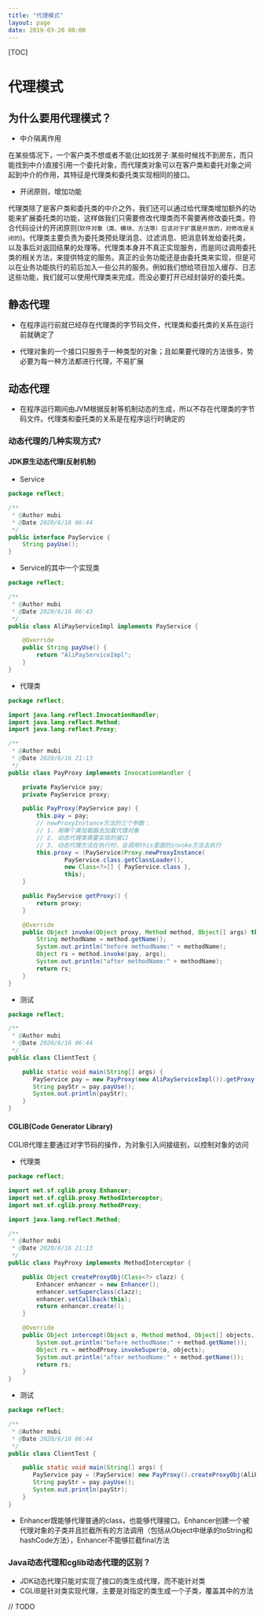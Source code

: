 ```yaml
---
title: "代理模式"
layout: page
date: 2019-03-20 00:00
---
```


[TOC]

# 代理模式

## 为什么要用代理模式？

* 中介隔离作用

在某些情况下，一个客户类不想或者不能(比如找房子:某些时候找不到房东，而只能找到中介)直接引用一个委托对象，而代理类对象可以在客户类和委托对象之间起到中介的作用，其特征是代理类和委托类实现相同的接口。

* 开闭原则，增加功能

代理类除了是客户类和委托类的中介之外，我们还可以通过给代理类增加额外的功能来扩展委托类的功能，这样做我们只需要修改代理类而不需要再修改委托类，符合代码设计的开闭原则(`软件对象（类、模块、方法等）应该对于扩展是开放的，对修改是关闭的`)。代理类主要负责为委托类预处理消息、过滤消息、把消息转发给委托类，以及事后对返回结果的处理等。代理类本身并不真正实现服务，而是同过调用委托类的相关方法，来提供特定的服务。真正的业务功能还是由委托类来实现，但是可以在业务功能执行的前后加入一些公共的服务。例如我们想给项目加入缓存、日志这些功能，我们就可以使用代理类来完成，而没必要打开已经封装好的委托类。

## 静态代理

* 在程序运行前就已经存在代理类的字节码文件，代理类和委托类的关系在运行前就确定了

* 代理对象的一个接口只服务于一种类型的对象；且如果要代理的方法很多，势必要为每一种方法都进行代理，不易扩展

## 动态代理

* 在程序运行期间由JVM根据反射等机制动态的生成，所以不存在代理类的字节码文件。代理类和委托类的关系是在程序运行时确定的

### 动态代理的几种实现方式?

#### JDK原生动态代理(反射机制)

* Service

```java
package reflect;

/**
 * @Author mubi
 * @Date 2020/6/16 06:44
 */
public interface PayService {
    String payUse();
}
```

* Service的其中一个实现类

```java
package reflect;

/**
 * @Author mubi
 * @Date 2020/6/16 06:43
 */
public class AliPayServiceImpl implements PayService {

    @Override
    public String payUse() {
        return "AliPayServiceImpl";
    }
}
```

* 代理类

```java
package reflect;

import java.lang.reflect.InvocationHandler;
import java.lang.reflect.Method;
import java.lang.reflect.Proxy;

/**
 * @Author mubi
 * @Date 2020/6/16 21:13
 */
public class PayProxy implements InvocationHandler {

    private PayService pay;
    private PayService proxy;

    public PayProxy(PayService pay) {
        this.pay = pay;
        // newProxyInstance方法的三个参数：
        // 1. 用哪个类加载器去加载代理对象
        // 2. 动态代理类需要实现的接口
        // 3. 动态代理方法在执行时，会调用this里面的invoke方法去执行
        this.proxy = (PayService)Proxy.newProxyInstance(
                PayService.class.getClassLoader(),
                new Class<?>[] { PayService.class },
                this);
    }

    public PayService getProxy() {
        return proxy;
    }

    @Override
    public Object invoke(Object proxy, Method method, Object[] args) throws Throwable {
        String methodName = method.getName();
        System.out.println("before methodName:" + methodName);
        Object rs = method.invoke(pay, args);
        System.out.println("after methodName:" + methodName);
        return rs;
    }
}
```

* 测试

```java
package reflect;

/**
 * @Author mubi
 * @Date 2020/6/16 06:44
 */
public class ClientTest {

    public static void main(String[] args) {
       PayService pay = new PayProxy(new AliPayServiceImpl()).getProxy();
       String payStr = pay.payUse();
       System.out.println(payStr);
    }
}
```

#### CGLIB(Code Generator Library)

CGLIB代理主要通过对字节码的操作，为对象引入间接级别，以控制对象的访问

* 代理类

```java
package reflect;

import net.sf.cglib.proxy.Enhancer;
import net.sf.cglib.proxy.MethodInterceptor;
import net.sf.cglib.proxy.MethodProxy;

import java.lang.reflect.Method;

/**
 * @Author mubi
 * @Date 2020/6/16 21:13
 */
public class PayProxy implements MethodInterceptor {

    public Object createProxyObj(Class<?> clazz) {
        Enhancer enhancer = new Enhancer();
        enhancer.setSuperclass(clazz);
        enhancer.setCallback(this);
        return enhancer.create();
    }

    @Override
    public Object intercept(Object o, Method method, Object[] objects, MethodProxy methodProxy) throws Throwable {
        System.out.println("before methodName:" + method.getName());
        Object rs = methodProxy.invokeSuper(o, objects);
        System.out.println("after methodName:" + method.getName());
        return rs;
    }
}
```

* 测试

```java
package reflect;

/**
 * @Author mubi
 * @Date 2020/6/16 06:44
 */
public class ClientTest {

    public static void main(String[] args) {
       PayService pay = (PayService) new PayProxy().createProxyObj(AliPayServiceImpl.class);
       String payStr = pay.payUse();
       System.out.println(payStr);
    }
}
```

* Enhancer既能够代理普通的class，也能够代理接口。Enhancer创建一个被代理对象的子类并且拦截所有的方法调用（包括从Object中继承的toString和hashCode方法），Enhancer不能够拦截final方法

### Java动态代理和cglib动态代理的区别？

* JDK动态代理只能对实现了接口的类生成代理，而不能针对类
* CGLIB是针对类实现代理，主要是对指定的类生成一个子类，覆盖其中的方法

// TODO
